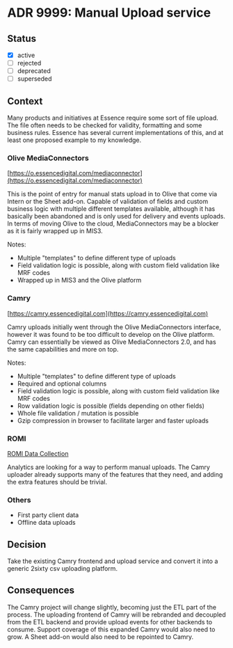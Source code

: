 <!-- File format adr/adr-0000-project-keyword-YYYY-MM-DD.md -->

# ADR 9999: Manual Upload service

## Status

- [x] active
- [ ] rejected
- [ ] deprecated
- [ ] superseded

## Context

Many products and initiatives at Essence require some sort of file upload. The file often needs to be checked for validity,
formatting and some business rules. Essence has several current implementations of this, and at least one proposed
example to my knowledge.

### Olive MediaConnectors

[https://o.essencedigital.com/mediaconnector](https://o.essencedigital.com/mediaconnector)

This is the point of entry for manual stats upload in to Olive that come via Intern or the Sheet add-on. Capable of validation
of fields and custom business logic with multiple different templates available, although it has basically been abandoned
and is only used for delivery and events uploads. In terms of moving Olive to the cloud, MediaConnectors may be a blocker
as it is fairly wrapped up in MIS3.

Notes:

- Multiple "templates" to define different type of uploads
- Field validation logic is possible, along with custom field validation like MRF codes
- Wrapped up in MIS3 and the Olive platform

### Camry

[https://camry.essencedigital.com](https://camry.essencedigital.com)

Camry uploads initially went through the Olive MediaConnectors interface, however it was found to be too difficult to
develop on the Olive platform. Camry can essentially be viewed as Olive MediaConnectors 2.0, and has the same capabilities
and more on top.

Notes:

- Multiple "templates" to define different type of uploads
- Required and optional columns
- Field validation logic is possible, along with custom field validation like MRF codes
- Row validation logic is possible (fields depending on other fields)
- Whole file validation / mutation is possible
- Gzip compression in browser to facilitate larger and faster uploads

### ROMI

[ROMI Data Collection](https://docs.google.com/document/d/1vfo_YlAz7KfRBdGM65929ydf79fSGVQiF5nP-zE59_I/edit)

Analytics are looking for a way to perform manual uploads. The Camry uploader already supports many of the features
that they need, and adding the extra features should be trivial.

### Others

- First party client data
- Offline data uploads

## Decision

Take the existing Camry frontend and upload service and convert it into a generic 2sixty csv uploading platform.

## Consequences

The Camry project will change slightly, becoming just the ETL part of the process. The uploading frontend of Camry will be
rebranded and decoupled from the ETL backend and provide upload events for other backends to consume. Support coverage of this expanded Camry would also need to grow.  A Sheet add-on would also need to be repointed to Camry.
